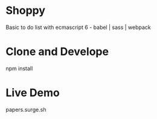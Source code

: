 # Shoppy
Basic to do list with ecmascript 6 - babel | sass | webpack

# Clone and Develope
npm install

# Live Demo
papers.surge.sh
